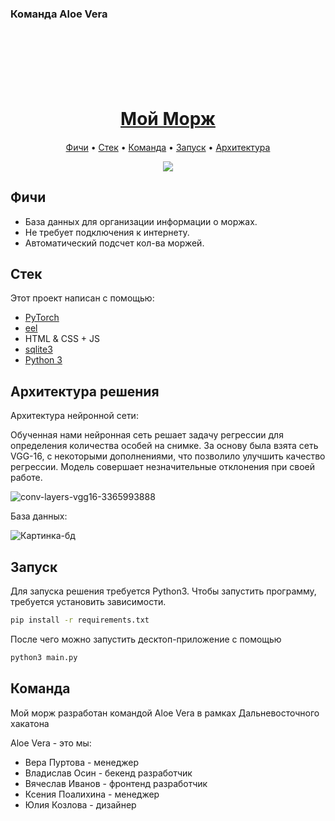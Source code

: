 <h3>Команда Aloe Vera</h3>
<h1 align="center">
  <br>
  <br>
  <br>
  <a href="#">Мой Морж</a>
  <br>
</h1>

<h4 align="center"></h4>

<p align="center">
  <a href="#фичи">Фичи</a> •
  <a href="#стек">Стек</a> •
  <a href="#команда">Команда</a> •
  <a href="#запуск">Запуск</a> •  
  <a href="#архитектура решения">Архитектура</a>
</p>

<p align="center">
<img src="https://user-images.githubusercontent.com/78318991/170849394-ddeaf8f7-739f-4e29-88f3-23ed9dd7a3ae.png">
</p>

## Фичи

- База данных для организации информации о моржах.
- Не требует подключения к интернету.
- Автоматический подсчет кол-ва моржей.


## Стек

Этот проект написан с помощью:

- [PyTorch](https://pytorch.org/)
- [eel](https://pypi.org/project/Eel/)
- HTML & CSS + JS
- [sqlite3](https://www.sqlite.org/index.html)
- [Python 3](https://www.python.org/)



## Архитектура решения

Архитектура нейронной сети:

Обученная нами нейронная сеть решает задачу регрессии для определения количества особей на снимке. За основу была взята сеть VGG-16, с некоторыми дополнениями, что позволило улучшить качество регрессии. Модель совершает незначительные отклонения при своей работе. 

![conv-layers-vgg16-3365993888](https://user-images.githubusercontent.com/78318991/170849846-b5980c6c-8c81-4a28-8810-487b34dd4121.jpeg)


<!-- <p align="center">
  <img src="https://user-images.githubusercontent.com/53406289/164958075-1692be7d-3a48-415c-876c-0cf53aadd7f3.png">
</p> -->

База данных:

![Картинка-бд](https://user-images.githubusercontent.com/78318991/170849341-05115aae-8b20-460b-bb39-b174d36004b0.png)


## Запуск

Для запуска решения требуется Python3. 
Чтобы запустить программу, требуется установить зависимости.
```bash
pip install -r requirements.txt
```
После чего можно запустить десктоп-приложение с помощью
```bash
python3 main.py
```


## Команда 

Мой морж разработан командой Aloe Vera в рамках Дальневосточного хакатона 

Aloe Vera - это мы:
- Вера Пуртова - менеджер
- Владислав Осин - бекенд разработчик 
- Вячеслав Иванов - фронтенд разработчик
- Ксения Поалихина - менеджер
- Юлия Козлова - дизайнер


